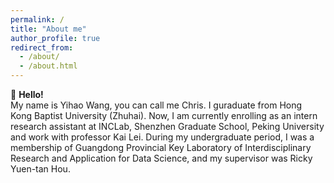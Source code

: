 ```yaml
---
permalink: /
title: "About me"
author_profile: true
redirect_from: 
  - /about/
  - /about.html
---
```


👋 **Hello!**  
My name is Yihao Wang, you can call me Chris. I guraduate from Hong Kong Baptist University (Zhuhai). Now, I am currently enrolling as an intern research assistant at INCLab, Shenzhen Graduate School, Peking University and work with professor Kai Lei. During my undergraduate period, I was a membership of Guangdong Provincial Key Laboratory of Interdisciplinary Research and Application for Data Science, and my supervisor was Ricky Yuen-tan Hou.
